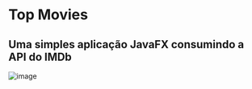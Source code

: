 # Top Movies
## Uma simples aplicação JavaFX consumindo a API do IMDb
![image](https://user-images.githubusercontent.com/80995654/179650730-f97228c6-4761-41cb-a449-d049dd2eb682.png)
